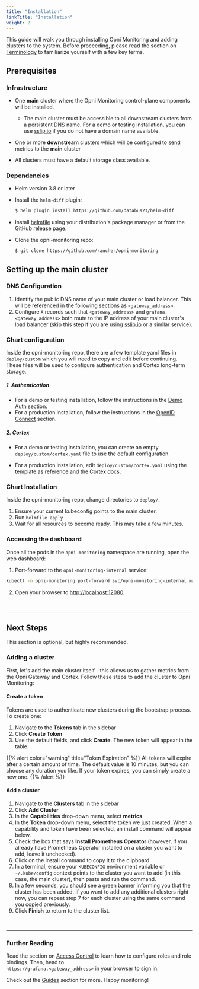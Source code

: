 ```yaml
---
title: "Installation"
linkTitle: "Installation"
weight: 2
---
```

 
This guide will walk you through installing Opni Monitoring and adding clusters to the system. Before proceeding, please read the section on [Terminology](../reference/terminology) to familiarize yourself with a few key terms.

## Prerequisites

### Infrastructure
- One **main** cluster where the Opni Monitoring control-plane components will be installed.
  - The main cluster must be accessible to all downstream clusters from a persistent DNS name. For a demo or testing installation, you can use [sslip.io](https://sslip.io) if you do not have a domain name available.
- One or more **downstream** clusters which will be configured to send metrics to the **main** cluster

- All clusters must have a default storage class available.

### Dependencies

- Helm version 3.8 or later

- Install the `helm-diff` plugin:

  ```bash
  $ helm plugin install https://github.com/databus23/helm-diff
  ```

- Install [helmfile](https://github.com/roboll/helmfile) using your distribution's package manager or from the GitHub release page.

- Clone the opni-monitoring repo:

  ```bash
  $ git clone https://github.com/rancher/opni-monitoring
  ```

## Setting up the main cluster

### DNS Configuration

1. Identify the public DNS name of your main cluster or load balancer. This will be referenced in the following sections as `<gateway_address>`. 
2. Configure `A` records such that `<gateway_address>` and `grafana.<gateway_address>` both route to the IP address of your main cluster's load balancer (skip this step if you are using [sslip.io](https://sslip.io) or a similar service).

### Chart configuration

Inside the opni-monitoring repo, there are a few template yaml files in `deploy/custom` which you will need to copy and edit before continuing. These files will be used to configure authentication and Cortex long-term storage.

##### 1. Authentication

* For a demo or testing installation, follow the instructions in the [Demo Auth](../authentication/noauth.md) section.
* For a production installation, follow the instructions in the [OpenID Connect](../authentication/oidc.md) section.

##### 2. Cortex

* For a demo or testing installation, you can create an empty `deploy/custom/cortex.yaml` file to use the default configuration.

* For a production installation, edit `deploy/custom/cortex.yaml` using the template as reference and the [Cortex docs](https://cortexmetrics.io/docs/configuration/configuration-file/). 

### Chart Installation

Inside the opni-monitoring repo, change directories to `deploy/`.

1. Ensure your current kubeconfig points to the main cluster.
2. Run `helmfile apply`
3. Wait for all resources to become ready. This may take a few minutes.


### Accessing the dashboard

Once all the pods in the `opni-monitoring` namespace are running, open the web dashboard:

1. Port-forward to the `opni-monitoring-internal` service:
```bash
kubectl -n opni-monitoring port-forward svc/opni-monitoring-internal management-web:management-web
```

2. Open your browser to <a href="http://localhost:12080" target="_blank">http://localhost:12080</a>.

<br />

------

## Next Steps

This section is optional, but highly recommended. 

### Adding a cluster

First, let's add the main cluster itself - this allows us to gather metrics from the Opni Gateway and Cortex. Follow these steps to add the cluster to Opni Monitoring:

#### Create a token

Tokens are used to authenticate new clusters during the bootstrap process. To create one:

1. Navigate to the **Tokens** tab in the sidebar
2. Click **Create Token**
3. Use the default fields, and click **Create**. The new token will appear in the table.

{{% alert color="warning" title="Token Expiration" %}}
All tokens will expire after a certain amount of time. The default value is 10 minutes, but you can choose any duration you like. If your token expires, you can simply create a new one.
{{% /alert %}}

#### Add a cluster

1. Navigate to the **Clusters** tab in the sidebar
2. Click **Add Cluster**
3. In the **Capabilities** drop-down menu, select **metrics**
4. In the **Token** drop-down menu, select the token we just created. When a capability and token have been selected, an install command will appear below. 
5. Check the box that says **Install Prometheus Operator** (however, if you already have Prometheus Operator installed on a cluster you want to add, leave it unchecked).
6. Click on the install command to copy it to the clipboard
7. In a terminal, ensure your `KUBECONFIG` environment variable or `~/.kube/config` context points to the cluster you want to add (in this case, the main cluster), then paste and run the command.
8. In a few seconds, you should see a green banner informing you that the cluster has been added. If you want to add any additional clusters right now, you can repeat step 7 for each cluster using the same command you copied previously.
9. Click **Finish** to return to the cluster list.

<br />

------

### Further Reading

Read the section on [Access Control](../guides/access_control) to learn how to configure roles and role bindings. Then, head to <br /> `https://grafana.<gateway_address>` in your browser to sign in.

Check out the [Guides](../guides) section for more. Happy monitoring!